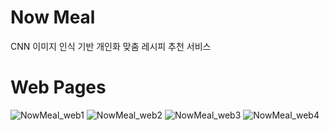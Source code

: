 # Now Meal
CNN 이미지 인식 기반 개인화 맞춤 레시피 추천 서비스 


# Web Pages
![NowMeal_web1](https://user-images.githubusercontent.com/69235171/100716881-a5b7e680-33fc-11eb-950d-61521f64215b.png)
![NowMeal_web2](https://user-images.githubusercontent.com/69235171/100716889-a781aa00-33fc-11eb-8481-d3da6f3cd6f2.png)
![NowMeal_web3](https://user-images.githubusercontent.com/69235171/100716891-a781aa00-33fc-11eb-825e-8287ee69d54f.png)
![NowMeal_web4](https://user-images.githubusercontent.com/69235171/100716893-a81a4080-33fc-11eb-99b9-676e5934a18f.png)
